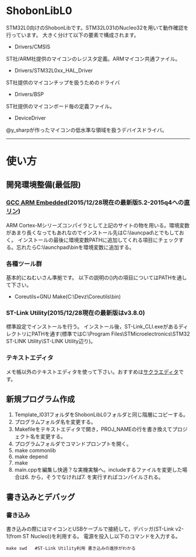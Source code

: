 ShobonLibL0
======================
STM32L0向けのShobonLibです。STM32L031のNucleo32を用いて動作確認を行っています。
大きく分けて以下の要素で構成されます。

+   Drivers/CMSIS

ST社/ARM社提供のマイコンのレジスタ定義。ARMマイコン共通ファイル。

+   Drivers/STM32L0xx\_HAL_Driver

ST社提供のマイコンチップを扱うためのドライバ

+   Drivers/BSP

ST社提供のマイコンボード毎の定義ファイル。

+   DeviceDriver

@y_sharpが作ったマイコンの低水準な領域を扱うデバイスドライバ。

-----------------------
# 使い方
## 開発環境整備(最低限)
### [GCC ARM Embedded](https://launchpad.net/gcc-arm-embedded)(2015/12/28現在の最新版5.2-2015q4への[直リン](https://launchpad.net/gcc-arm-embedded/5.0/5-2015-q4-major/+download/gcc-arm-none-eabi-5_2-2015q4-20151219-win32.exe))

ARM Cortex-Mシリーズコンパイラとして上記のサイトの物を用いる。環境変数があまり長くなってもあれなのでインストール先はC:\launcpad\とでもしておく。
インストールの最後に環境変数PATHに追加してくれる項目にチェックする。忘れたらC:\launchpad\binを環境変数に追加する。

### 各種ツール群

基本的にねむいさん準拠です。
以下の説明の()内の項目についてはPATHを通して下さい。

+ Coreutils+GNU Make(C:\Devz\Coreutils\bin)

### ST-Link Utility(2015/12/28現在の最新版はv3.8.0)

標準設定でインストールを行う。
インストール後，ST-Link_CLI.exeがあるディレクトリにPATHを通す(標準ではC:\Program Files\STMicroelectronics\STM32 ST-LINK Utility\ST-LINK Utility辺り)。

### テキストエディタ

メモ帳以外のテキストエディタを使って下さい。おすすめは[サクラエディタ](http://sakura-editor.sourceforge.net/)です。

## 新規プログラム作成

1. Template_l031フォルダをShobonLibL0フォルダと同じ階層にコピーする。
2. プログラムフォルダ名を変更する。
3. Makefileをテキストエディタで開き，PROJ_NAMEの行を書き換えてプロジェクト名を変更する。
4. プログラムフォルダでコマンドプロンプトを開く。
5. make commonlib
6. make depend
7. make
8. main.cppを編集し快適？な実機実験へ。includeするファイルを変更した場合は6. から，そうでなければ7. を実行すればコンパイルされる。

## 書き込みとデバッグ
### 書き込み
書き込みの際にはマイコンとUSBケーブルで接続して，デバッガ(ST-Link v2-1(from ST Nucleo))を利用する。
電源を投入し以下のコマンドを入力する。

    make swd   #ST-Link Utility利用 書き込みの進捗がわかる
